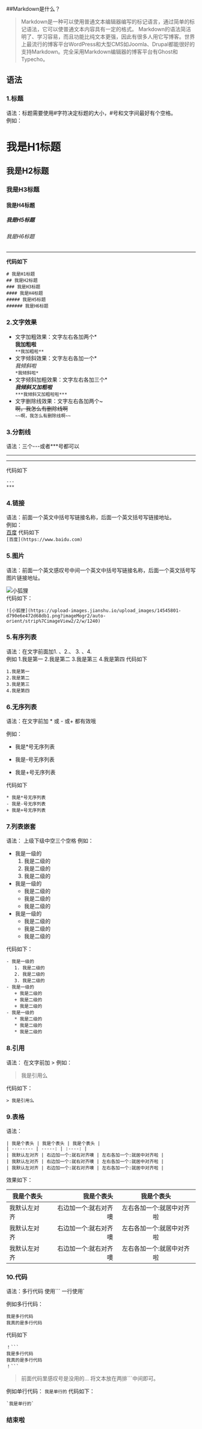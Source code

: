 ##Markdown是什么？

> Markdown是一种可以使用普通文本编辑器编写的标记语言，通过简单的标记语法，它可以使普通文本内容具有一定的格式。
Markdown的语法简洁明了、学习容易，而且功能比纯文本更强，因此有很多人用它写博客。世界上最流行的博客平台WordPress和大型CMS如Joomla、Drupal都能很好的支持Markdown。完全采用Markdown编辑器的博客平台有Ghost和Typecho。

## 语法
### 1.标题
语法：标题需要使用#字符决定标题的大小，#号和文字间最好有个空格。  
例如：
# 我是H1标题
## 我是H2标题
### 我是H3标题
#### 我是H4标题
##### 我是H5标题
###### 我是H6标题 
---
**代码如下**
```
# 我是H1标题
## 我是H2标题
### 我是H3标题
#### 我是H4标题
##### 我是H5标题
###### 我是H6标题 
```
### 2.文字效果

- 文字加粗效果：文字左右各加两个*  
**我加粗啦**  
`**我加粗啦**`  
- 文字倾斜效果：文字左右各加一个*  
*我倾斜啦*  
` *我倾斜啦* `  
- 文字倾斜加粗效果：文字左右各加三个*  
***我倾斜又加粗啦***  
` ***我倾斜又加粗啦啦*** `  
- 文字删除线效果：文字左右各加两个~  
~~啊，我怎么有删除线啊~~  
` ~~啊，我怎么有删除线啊~~ `  

### 3.分割线
语法：三个---或者***号都可以

---
***
代码如下  
```
---
***
```
### 4.链接
语法：前面一个英文中括号写链接名称，后面一个英文括号写链接地址。  
例如：  
[百度](https://www.baidu.com)
代码如下  
`[百度](https://www.baidu.com)`

### 5.图片
语法：前面一个英文感叹号中间一个英文中括号写链接名称，后面一个英文括号写图片链接地址。

![小狐狸](https://upload-images.jianshu.io/upload_images/14545801-d790e6e472d68db1.png?imageMogr2/auto-orient/strip%7CimageView2/2/w/1240)  
代码如下：
```
![小狐狸](https://upload-images.jianshu.io/upload_images/14545801-d790e6e472d68db1.png?imageMogr2/auto-orient/strip%7CimageView2/2/w/1240)
```
### 5.有序列表
语法：在文字前面加1. 、2.、 3. 、4.  
例如
1.我是第一
2.我是第二
3.我是第三
4.我是第四
代码如下
```
1.我是第一
2.我是第二
3.我是第三
4.我是第四
```
### 6.无序列表
语法：在文字前加  *  或 - 或+ 都有效哦
  
例如：
* 我是*号无序列表
- 我是-号无序列表
+ 我是+号无序列表
  
代码如下
```
* 我是*号无序列表
- 我是-号无序列表
+ 我是+号无序列表
```
### 7.列表嵌套
语法： 上级下级中空三个空格
例如：
- 我是一级的
   1. 我是二级的
   2. 我是二级的
   3. 我是二级的
- 我是一级的
   + 我是二级的
   + 我是二级的
   + 我是二级的
- 我是一级的
   * 我是二级的
   * 我是二级的
   * 我是二级的

代码如下：
```
- 我是一级的
   1. 我是二级的
   2. 我是二级的
   3. 我是二级的
- 我是一级的
   + 我是二级的
   + 我是二级的
   + 我是二级的
- 我是一级的
   * 我是二级的
   * 我是二级的
   * 我是二级的

```

### 8.引用
语法： 在文字前加 >
例如：
> 我是引用么

代码如下：
```
> 我是引用么
```
### 9.表格
语法：
```
| 我是个表头 | 我是个表头 | 我是个表头 |
| -------- | -----: | :----: |
| 我默认左对齐 | 右边加一个:就右对齐噢 | 左右各加一个:就居中对齐啦 |
| 我默认左对齐 | 右边加一个:就右对齐噢 | 左右各加一个:就居中对齐啦 |
| 我默认左对齐 | 右边加一个:就右对齐噢 | 左右各加一个:就居中对齐啦 |
```



效果如下：

| 我是个表头 | 我是个表头 | 我是个表头 |
| -------- | -----: | :----: |
| 我默认左对齐 | 右边加一个:就右对齐噢 | 左右各加一个:就居中对齐啦 |
| 我默认左对齐 | 右边加一个:就右对齐噢 | 左右各加一个:就居中对齐啦 |
| 我默认左对齐 | 右边加一个:就右对齐噢 | 左右各加一个:就居中对齐啦 |



### 10.代码
语法：多行代码 使用```  一行使用`

例如多行代码：
```
我是多行代码
我真的是多行代码
```

代码如下

```
！```
我是多行代码
我真的是多行代码
！```
```
> 前面代码里感叹号是没用的... 将文本放在两排```中间即可。

例如单行代码：
`我是单行的`
代码如下：
```
`我是单行的`
```


### 结束啦










